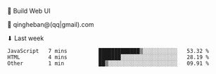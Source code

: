 🧙 Build Web UI

📧 qingheban@(qq|gmail).com

⬇ Last week

<!--START_SECTION:waka-->

```text
JavaScript   7 mins          █████████████▒░░░░░░░░░░░   53.32 %
HTML         4 mins          ███████░░░░░░░░░░░░░░░░░░   28.19 %
Other        1 min           ██▒░░░░░░░░░░░░░░░░░░░░░░   09.91 %
```

<!--END_SECTION:waka-->

<!--
**banqinghe/banqinghe** is a ✨ _special_ ✨ repository because its `README.md` (this file) appears on your GitHub profile.

Here are some ideas to get you started:

- 🔭 I’m currently working on ...
- 🌱 I’m currently learning ...
- 👯 I’m looking to collaborate on ...
- 🤔 I’m looking for help with ...
- 💬 Ask me about ...
- 📫 How to reach me: ...
- 😄 Pronouns: ...
- ⚡ Fun fact: ...
-->
